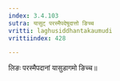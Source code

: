```yaml
---
index: 3.4.103
sutra: यासुट् परस्मैपदेषूदात्तो ङिच्च
vritti: laghusiddhantakaumudi
vrittiindex: 428

---
```

लिङः परस्मैपदानां यासुडागमो ङिच्च॥